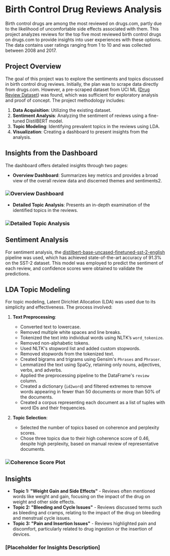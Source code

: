 # Birth Control Drug Reviews Analysis

Birth control drugs are among the most reviewed on drugs.com, partly due to the likelihood of uncomfortable side effects associated with them. This project analyzes reviews for the top five most reviewed birth control drugs on drugs.com to provide insights into user experiences with these options. The data contains user ratings ranging from 1 to 10 and was collected between 2008 and 2017.

## Project Overview

The goal of this project was to explore the sentiments and topics discussed in birth control drug reviews. Initially, the plan was to scrape data directly from drugs.com. However, a pre-scraped dataset from UCI ML ([Drug Review Dataset](https://archive.ics.uci.edu/dataset/462/drug+review+dataset+drugs+com)) was found, which was sufficient for exploratory analysis and proof of concept. The project methodology includes:

1. **Data Acquisition**: Utilizing the existing dataset.
2. **Sentiment Analysis**: Analyzing the sentiment of reviews using a fine-tuned DistilBERT model.
3. **Topic Modeling**: Identifying prevalent topics in the reviews using LDA.
4. **Visualization**: Creating a dashboard to present insights from the analysis.

## Insights from the Dashboard

The dashboard offers detailed insights through two pages:

- **Overview Dashboard**: Summarizes key metrics and provides a broad view of the overall review data and discerned themes and sentiments2.
### ![Overview Dashboard](/Users/Abdul/Desktop/Drug-Sentiment-Analysis/Images/db1.png)
- **Detailed Topic Analysis**: Presents an in-depth examination of the identified topics in the reviews.
### ![Detailed Topic Analysis](/Users/Abdul/Desktop/Drug-Sentiment-Analysis/Images/db2.png)

## Sentiment Analysis

For sentiment analysis, the [distilbert-base-uncased-finetuned-sst-2-english](https://huggingface.co/distilbert/distilbert-base-uncased-finetuned-sst-2-english) pipeline was used, which has achieved state-of-the-art accuracy of 91.3% on the SST-2 dataset. This model was employed to predict the sentiment of each review, and confidence scores were obtained to validate the predictions.



## LDA Topic Modeling

For topic modeling, Latent Dirichlet Allocation (LDA) was used due to its simplicity and effectiveness. The process involved:

1. **Text Preprocessing**:
   - Converted text to lowercase.
   - Removed multiple white spaces and line breaks.
   - Tokenized the text into individual words using NLTK’s `word_tokenize`.
   - Removed non-alphabetic tokens.
   - Used NLTK's stopword list and added custom stopwords.
   - Removed stopwords from the tokenized text.
   - Created bigrams and trigrams using Gensim's `Phrases` and `Phraser`.
   - Lemmatized the text using SpaCy, retaining only nouns, adjectives, verbs, and adverbs.
   - Applied the preprocessing pipeline to the DataFrame's `review` column.
   - Created a dictionary (`id2word`) and filtered extremes to remove words appearing in fewer than 50 documents or more than 50% of the documents.
   - Created a corpus representing each document as a list of tuples with word IDs and their frequencies.

2. **Topic Selection**:
   - Selected the number of topics based on coherence and perplexity scores.
   - Chose three topics due to their high coherence score of 0.46, despite high perplexity, based on manual review of representative documents.

### ![Coherence Score Plot](/Users/Abdul/Desktop/Drug-Sentiment-Analysis/Images/Cs.png)

## Insights

- **Topic 1: "Weight Gain and Side Effects"** - Reviews often mentioned words like weight and gain, focusing on the impact of the drug on weight and other side effects.
- **Topic 2: "Bleeding and Cycle Issues"** - Reviews discussed terms such as bleeding and cramps, relating to the impact of the drug on bleeding and menstrual cycle issues.
- **Topic 3: "Pain and Insertion Issues"** - Reviews highlighted pain and discomfort, particularly related to drug ingestion or the insertion of devices.

### [Placeholder for Insights Description]
